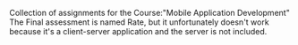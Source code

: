 Collection of assignments for the Course:"Mobile Application Development"
The Final assessment is named Rate, but it unfortunately doesn't work because it's a client-server application and the server is not included.
